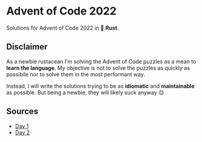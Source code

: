 # Advent of Code 2022

Solutions for Advent of Code 2022 in 🦀 **Rust**.

## Disclaimer

As a newbie rustacean I'm solving the Advent of Code puzzles as a mean to **learn the language**. My objective is not to solve the puzzles as quickly as possibile nor to solve them in the most performant way.
 
Instead, I will write the solutions trying to be as **idiomatic** and **maintainable** as possible. But being a newbie, they will likely suck anyway 😊

## Sources

* [Day 1](https://github.com/illbexyz/advent-of-code-2022/blob/main/day-01)
* [Day 2](https://github.com/illbexyz/advent-of-code-2022/blob/main/day-02)
